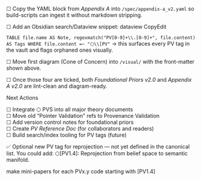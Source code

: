 ☐ Copy the YAML block from _Appendix A_ into `/spec/appendix-a_v2.yaml` so build-scripts can ingest it without markdown stripping.

☐ Add an Obsidian search/Dataview snippet:
    dataview
    CopyEdit

`TABLE file.name AS Note, regexmatch("PV[0-9]+\\.[0-9]+", file.content) AS Tags WHERE file.content =~ "⬡\\[PV"`
    → this surfaces every PV tag in the vault and flags orphaned ones visually.

☐ Move first diagram (Cone of Concern) into `/visual/` with the front-matter shown above.

☐ Once those four are ticked, both _Foundational Priors v2.0_ and _Appendix A v2.0_ are lint-clean and diagram-ready.

 Next Actions

☐ Integrate ⬡ PVS into all major theory documents  
☐ Move old “Pointer Validation” refs to Provenance Validation  
☐ Add version control notes for foundational priors  
☐ Create _PV Reference Doc_ (for collaborators and readers)  
☐ Build search/index tooling for PV tags (future)  

✅ Optional new PV tag for reprojection — not yet defined in the canonical list. You could add: ⬡[PV1.4]: Reprojection from belief space to semantic manifold.



make mini-papers for each PVx.y code starting with [PV1.4] 
